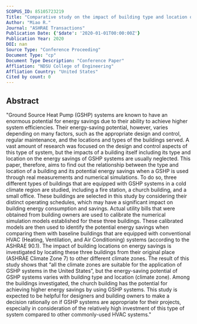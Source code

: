 ```yaml
---
SCOPUS_ID: 85105723219
Title: "Comparative study on the impact of building type and location on the system efficiency and energy-saving potential of a ground source heat pump system"
Author: "Miao R."
Journal: "ASHRAE Transactions"
Publication Date: {'$date': '2020-01-01T00:00:00Z'}
Publication Year: 2020
DOI: nan
Source Type: "Conference Proceeding"
Document Type: "cp"
Document Type Description: "Conference Paper"
Affliation: "NDSU College of Engineering"
Affliation Country: "United States"
Cited by count: 0
---
```


## Abstract
"Ground Source Heat Pump (GSHP) systems are known to have an enormous potential for energy savings due to their ability to achieve higher system efficiencies. Their energy-saving potential, however, varies depending on many factors, such as the appropriate design and control, regular maintenance, and the locations and types of the buildings served. A vast amount of research was focused on the design and control aspects of this type of system, but the impacts of a building itself including its type and location on the energy savings of GSHP systems are usually neglected. This paper, therefore, aims to find out the relationship between the type and location of a building and its potential energy savings when a GSHP is used through real measurements and numerical simulations. To do so, three different types of buildings that are equipped with GSHP systems in a cold climate region are studied, including a fire station, a church building, and a small office. These buildings are selected in this study by considering their distinct operating schedules, which may have a significant impact on building energy consumption and savings. Actual utility bills that were obtained from building owners are used to calibrate the numerical simulation models established for these three buildings. These calibrated models are then used to identify the potential energy savings when comparing them with baseline buildings that are equipped with conventional HVAC (Heating, Ventilation, and Air Conditioning) systems (according to the ASHRAE 90.1). The impact of building locations on energy savings is investigated by locating these three buildings from their original place (ASHRAE Climate Zone 7) to other different climate zones. The result of this study shows that “all the climate zones are suitable for the application of GSHP systems in the United States”, but the energy-saving potential of GSHP systems varies with building type and location (climate zone). Among the buildings investigated, the church building has the potential for achieving higher energy savings by using GSHP systems. This study is expected to be helpful for designers and building owners to make a decision rationally on if GSHP systems are appropriate for their projects, especially in consideration of the relatively high investment of this type of system compared to other commonly-used HVAC systems."

